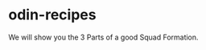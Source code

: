 # odin-recipes
<html>
    <body>
        <p>We will show you the 3 Parts of a good Squad Formation.</p>
    </body>
</html>